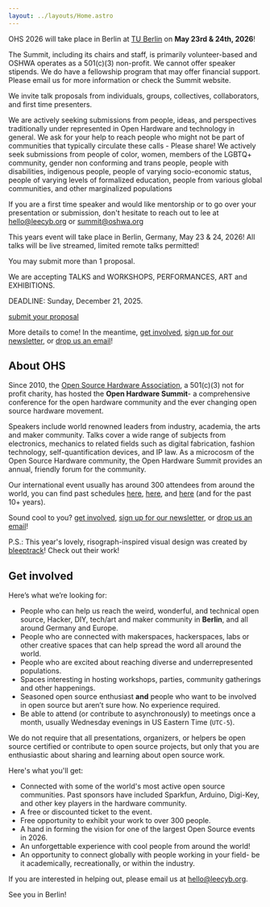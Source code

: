 ```yaml
---
layout: ../layouts/Home.astro
---
```


OHS 2026 will take place in Berlin at [TU Berlin] on **May 23rd & 24th, 2026**!

[TU Berlin]: https://www.tu.berlin

The Summit, including its chairs and staff, is primarily volunteer-based and OSHWA operates as a 501(c)(3) non-profit. We cannot offer speaker stipends. We do have a fellowship program that may offer financial support. Please email us for more information or check the Summit website.

We invite talk proposals from individuals, groups, collectives, collaborators, and first time presenters.

We are actively seeking submissions from people, ideas, and perspectives traditionally under represented in Open Hardware and technology in general. We ask for your help to reach people who might not be part of communities that typically circulate these calls - Please share! We actively seek submissions from people of color, women, members of the LGBTQ+ community, gender non conforming and trans people, people with disabilities, indigenous people, people of varying socio-economic status, people of varying levels of formalized education, people from various global communities, and other marginalized populations

If you are a first time speaker and would like mentorship or to go over your presentation or submission, don't hesitate to reach out to lee at hello@leecyb.org or summit@oshwa.org

This years event will take place in Berlin, Germany, May 23 & 24, 2026! All talks will be live streamed, limited remote talks permitted!

You may submit more than 1 proposal.

We are accepting TALKS and WORKSHOPS, PERFORMANCES, ART and EXHIBITIONS.

DEADLINE: Sunday, December 21, 2025.

[submit your proposal] 

More details to come! In the meantime, [get involved], [sign up for our newsletter][newsletter], or [drop us an email][email]!

[submit your proposal]: https://presenters.oshwa-summit.org/2026/submit/S2V3VZ/profile/
[get involved]: #get-involved
[newsletter]: https://oshwa.us19.list-manage.com/subscribe?u=3e1619d377d5a6c361ef3292b&id=ca147d8610
[email]: mailto:summit@oshwa.org

## About OHS

Since 2010, the [Open Source Hardware Association][OSHWA], a 501(c)(3) not for profit charity, has hosted the **Open Hardware Summit**- a comprehensive conference for the open hardware community and the ever changing open source hardware movement.

[OSHWA]: https://www.oshwa.org/

Speakers include world renowned leaders from industry, academia, the
arts and maker community. Talks cover a wide range of subjects from
electronics, mechanics to related fields such as digital
fabrication, fashion technology, self-quantification devices, and IP
law. As a microcosm of the Open Source Hardware community, the Open
Hardware Summit provides an annual, friendly forum for the
community.

Our international event usually has around 300 attendees from around
the world, you can find past schedules [here][2025], [here][2024], and [here][2023] (and for the past 10+ years).

[2025]: https://2025.oshwa.org
[2024]: https://2024.oshwa.org
[2023]: https://2023.oshwa.org

Sound cool to you? [get involved], [sign up for our newsletter][newsletter], or [drop us an email][email]!

P.S.: This year's lovely, risograph-inspired visual design was created by <a href="https://bleeptrack.de/" target="_blank">bleeptrack</a>! Check out their work!

## Get involved

Here’s what we’re looking for:

- People who can help us reach the weird, wonderful, and technical open source, Hacker, DIY, tech/art and maker community in **Berlin**, and all around Germany and Europe.
- People who are connected with makerspaces, hackerspaces, labs or other creative spaces that can help spread the word all around the world.
- People who are excited about reaching diverse and underrepresented populations.
- Spaces interesting in hosting workshops, parties, community gatherings and other happenings.
- Seasoned open source enthusiast **and** people who want to be involved in open source but aren’t sure how. No experience required.
- Be able to attend (or contribute to asynchronously) to meetings once a month, usually Wednesday evenings in US Eastern Time (`UTC-5`).

We do not require that all presentations, organizers, or helpers be open source certified or contribute to open source projects, but only that you are enthusiastic about sharing and learning about open source work.

Here's what you'll get:

- Connected with some of the world's most active open source communities. Past sponsors have included Sparkfun, Arduino, Digi-Key, and other key players in the hardware community.
- A free or discounted ticket to the event.
- Free opportunity to exhibit your work to over 300 people.
- A hand in forming the vision for one of the largest Open Source events in 2026.
- An unforgettable experience with cool people from around the world!
- An opportunity to connect globally with people working in your field- be it academically, recreationally, or within the industry.

If you are interested in helping out, please email us at [hello@leecyb.org](mailto:hello@leecyb.org).

See you in Berlin!
